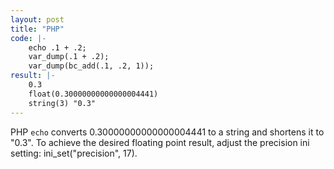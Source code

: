 ```yaml
---
layout: post
title: "PHP"
code: |-
    echo .1 + .2; 
    var_dump(.1 + .2);
    var_dump(bc_add(.1, .2, 1));
result: |-
    0.3 
    float(0.30000000000000004441)
    string(3) "0.3"
---
```

PHP `echo` converts 0.30000000000000004441 to a string and shortens it to "0.3". To achieve the desired floating point result, adjust the precision ini setting: ini_set("precision", 17).
